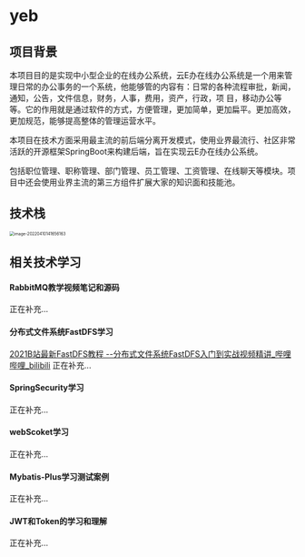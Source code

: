 # yeb

## 项目背景
本项目目的是实现中小型企业的在线办公系统，云E办在线办公系统是一个用来管理日常的办公事务的一个系统，他能够管的内容有：日常的各种流程审批，新闻，通知，公告，文件信息，财务，人事，费用，资产，行政，项
目，移动办公等等。它的作用就是通过软件的方式，方便管理，更加简单，更加扁平。更加高效，更加规范，能够提高整体的管理运营水平。

本项目在技术方面采用最主流的前后端分离开发模式，使用业界最流行、社区非常活跃的开源框架SpringBoot来构建后端，旨在实现云E办在线办公系统。

包括职位管理、职称管理、部门管理、员工管理、工资管理、在线聊天等模块。项目中还会使用业界主流的第三方组件扩展大家的知识面和技能池。

## 技术栈
<img src="https://bearbrick0.oss-cn-qingdao.aliyuncs.com/images/img/202204101420283.png" alt="image-20220410141656163" style="zoom:50%;" />

## 相关技术学习

#### RabbitMQ教学视频笔记和源码

正在补充...


#### 分布式文件系统FastDFS学习

[2021B站最新FastDFS教程 --分布式文件系统FastDFS入门到实战视频精讲_哔哩哔哩_bilibili](https://www.bilibili.com/video/BV1gh411z7kJ?spm_id_from=333.337.search-card.all.click)
正在补充...




#### SpringSecurity学习

正在补充...

#### webScoket学习

正在补充...

#### Mybatis-Plus学习测试案例
正在补充...


#### JWT和Token的学习和理解
正在补充...

